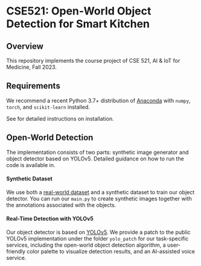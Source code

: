 # CSE521: Open-World Object Detection for Smart Kitchen

## Overview

This repository implements the course project of CSE 521, AI & IoT for Medicine, Fall 2023.

## Requirements

We recommend a recent Python 3.7+ distribution of [Anaconda](https://www.anaconda.com/products/individual) with `numpy`, `torch`, and `scikit-learn` installed.

See for detailed instructions on installation.

## Open-World Detection

The implementation consists of two parts: synthetic image generator and object detector based on YOLOv5. Detailed guidance on how to run the code is available in.

#### Synthetic Dataset

We use both a [real-world dataset](https://drive.google.com/drive/folders/1Ab2LuM90zhq58YGDxqmKwxQtMzdiW9RP?usp=drive_link) and a synthetic dataset to train our object detector. You can run our ``main.py`` to create synthetic images together with the annotations associated with the objects.

#### Real-Time Detection with YOLOv5

Our object detector is based on [YOLOv5](https://github.com/ultralytics/yolov5). We provide a patch to the public YOLOv5 implementation under the folder ``yolo_patch`` for our task-specific services, including the open-world object detection algorithm, a user-friendly color palette to visualize detection results, and an AI-assisted voice service. 
